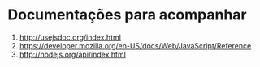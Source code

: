 Documentações para acompanhar
===

1. http://usejsdoc.org/index.html
2. https://developer.mozilla.org/en-US/docs/Web/JavaScript/Reference
3. http://nodejs.org/api/index.html